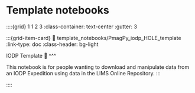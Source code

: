 # Template notebooks

::::{grid} 1 1 2 3
:class-container: text-center
:gutter: 3

:::{grid-item-card}
:link: template_notebooks/PmagPy_iodp_HOLE_template
:link-type: doc
:class-header: bg-light

IODP Template 🌊
^^^

This notebook is for people wanting to download and manipulate data from an IODP Expedition using data in the LIMS Online Repository.
:::

::::